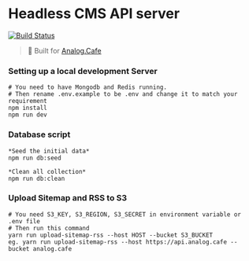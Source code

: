 # Headless CMS API server
[![Build Status](https://travis-ci.com/roast-cms/analog-cafe-server.svg?branch=develop)](https://travis-ci.com/roast-cms/analog-cafe-server)
> 🥐 Built for [Analog.Cafe](https://github.com/dmitrizzle/Analog.Cafe)


### Setting up a local development Server
```
# You need to have Mongodb and Redis running.
# Then rename .env.example to be .env and change it to match your requirement
npm install
npm run dev
```

### Database script
```
*Seed the initial data*
npm run db:seed

*Clean all collection*
npm run db:clean
```

### Upload Sitemap and RSS to S3
```
# You need S3_KEY, S3_REGION, S3_SECRET in environment variable or .env file
# Then run this command
yarn run upload-sitemap-rss --host HOST --bucket S3_BUCKET
eg. yarn run upload-sitemap-rss --host https://api.analog.cafe --bucket analog.cafe 
```

